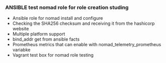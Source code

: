 ### **ANSIBLE test nomad role for role creation studing**


* Ansible role for nomad install and configure
* Checking the SHA256 checksum and receiving it from the hashicorp website 
*  Multiple platform support
*  bind_addr get from ansible facts
*  Prometheus metrics that can enable with nomad_telemetry_prometheus variabke
*  Vagrant test box for nomad role testing 